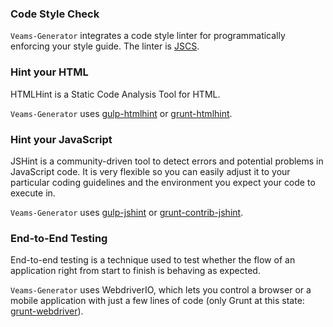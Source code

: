 ### Code Style Check 

`Veams-Generator` integrates a code style linter for programmatically enforcing your style guide. The linter is [JSCS](https://www.npmjs.com/package/jscs).

### Hint your HTML

HTMLHint is a Static Code Analysis Tool for HTML. 

`Veams-Generator` uses [gulp-htmlhint](https://www.npmjs.com/package/gulp-htmlhint) or [grunt-htmlhint](https://github.com/yaniswang/grunt-htmlhint).

### Hint your JavaScript

JSHint is a community-driven tool to detect errors and potential problems in JavaScript code. It is very flexible so you can easily adjust it to your particular coding guidelines and the environment you expect your code to execute in. 

`Veams-Generator` uses [gulp-jshint](https://www.npmjs.com/package/gulp-jshint) or [grunt-contrib-jshint](https://github.com/gruntjs/grunt-contrib-jshint).

### End-to-End Testing

End-to-end testing is a technique used to test whether the flow of an application right from start to finish is behaving as expected. 

`Veams-Generator` uses WebdriverIO, which lets you control a browser or a mobile application with just a few lines of code (only Grunt at this state: [grunt-webdriver](https://github.com/webdriverio/grunt-webdriver)).